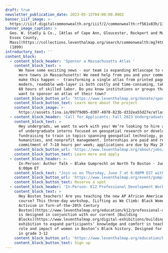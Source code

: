 ```yaml
---
draft: true
newsletter_publication_date: 2023-05-15T04:00:00.000Z
banner_iiif_image: >-
  https://iiif.digitalcommonwealth.org/iiif/2/commonwealth:rf561x83h/1351,1894,7796,3192/2000,/0/default.jpg
banner_image_caption: >
  Geo. W. Stadly & Co., [Atlas of Cape Ann, Gloucester, Rockport and Manchester,
  Essex County,
  Mass](https://collections.leventhalmap.org/search/commonwealth:mg74t813q)
  (1899)
introductory_text: ''
content_block:
  - content_block_header: 'Sponsor a Massachusetts Atlas '
    content_block_text: >
      We have some exciting news - our team is expanding Atlascope to cover even
      more towns in Massachusetts! We need help from you and your communities to
      make this happen —  transforming a single atlas from printed pages into a
      modern, readable web-layer is both costly and time-consuming, taking up to
      60 hours of skilled labor. Do you know institutions or groups that would
      want to sponsor an atlas of their town?
    content_block_button_url: 'https://www.leventhalmap.org/donate/sponsor-an-atlas/'
    content_block_button_text: Learn more about the project
    content_block_image: >-
      https://assets.tina.io/097f9d05-d307-4978-823b-d332ea55d27e/atlascopecopley.png
  - content_block_header: 'Call for Applicants: Fall 2023 Undergraduate Internships'
    content_block_text: >
      Hey undergrads, we want to work with you! We’re looking to hire a cohort
      of undergraduate interns focused on geospatial research or development &
      fundraising to train in topics spanning geospatial technology, public
      humanities, and nonprofit management. Internships are paid and require a
      commitment of 7–10 hours per week; applications are due by May 26.
    content_block_button_url: 'https://www.leventhalmap.org/about/jobs/2023-fall-internships/'
    content_block_button_text: Learn more and apply
  - content_block_header: >-
      In-Person: Author Talk — Blake Gumprecht on North To Boston · June 7,
      6:00pm ET
    content_block_text: "Join us on Thursday, June 7 at 6:00PM EST with\_Blake Gumprecht\_for a talk on his new book,\_[North to Boston: Life Histories from the Black Great Migration in New England](https://global.oup.com/academic/product/north-to-boston-9780197614440?cc=us\\&lang=en&). North to Boston traces the history of the Great Migration, when tens of thousands of Black people moved to Boston from the South, and explores its impacts in greater depth through the lives of ten individuals, each the subject of one chapter.\n"
    content_block_button_url: 'https://www.leventhalmap.org/event/gumprecht-author-talk/'
    content_block_button_text: Reserve a spot
  - content_block_header: 'In-Person: K12 Professional Development Workshop · July 10-12 '
    content_block_text: >
      Hey Boston teachers! Are you teaching the new AP African American Studies
      course? This three-day workshop, [Lifting as We Climb: Black Women’s
      Activism in Turn-of-the-20th Century
      Boston](https://www.leventhalmap.org/education/k12/professional-development/),
      is designed in conjunction with our current [Building
      Blocks](https://www.leventhalmap.org/digital-exhibitions/building-blocks/)
      exhibition to expand participants’ knowledge and comfort in teaching the
      role and impact of women in Boston’s Black history. Designed for teachers
      in grade 3-12
    content_block_button_url: 'https://www.leventhalmap.org/education/k12/professional-development/'
    content_block_button_text: Sign up
---
```










